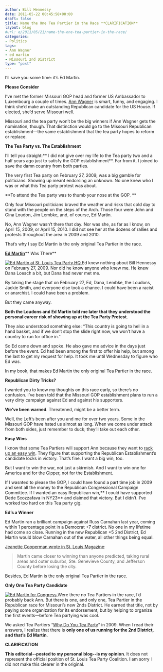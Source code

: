 ```yaml
---
author: Bill Hennessy
date: 2011-05-22 00:45:58+00:00
draft: false
title: Name the One Tea Partier in the Race **CLARIFICATION**
layout: blog
#url: e/2011/05/21/name-the-one-tea-partier-in-the-race/
categories:
- Politics
tags:
- Ann Wagner
- ed martin
- Missouri 2nd District
type: "post"
---
```


I’ll save you some time: it’s Ed Martin.

**Please Consider**

I’ve met the former Missouri GOP head and former US Ambassador to Luxembourg a couple of times. [Ann Wagner](https://www.annwagner.com/) is smart, funny, and engaging. I think she’d make an outstanding Republican candidate for the US House. If elected, she’d serve Missouri well.

Missouri and the tea party won’t be the big winners if Ann Wagner gets the nomination, though. That distinction would go to the Missouri Republican establishment—the same establishment that the tea party hopes to reform or replace.

**The Tea Party vs. The Establishment**

I’ll tell you straight:** I did not give over my life to the Tea party two and a half years ago just to satisfy the GOP establishment**. Far from it. I joined to save the damn country from both parties.

The very first Tea party on February 27, 2009, was a big gamble for politicians. Showing up meant endorsing an unknown. No one knew who I was or what this Tea party protest was about.

**To attend the Tea party was to thumb your nose at the GOP. **

Only four Missouri politicians braved the weather and risks that cold day to stand with the people on the steps of the Arch. Those four were John and Gina Loudon, Jim Lembke, and, of course, Ed Martin.

No, Ann Wagner wasn’t there that day. Nor was she, as far as I know, on April 15, 2009, or April 15, 2010. I did not see her at the dozens of rallies and protests throughout the area in 2009 and 2010.

That’s why I say Ed Martin is the only original Tea Partier in the race.

**[Ed Martin](https://edmartinforcongress.com/)**** Was There**

[![Ed Martin at St. Louis Tea Party HQ](https://hennessysview.com/wp-content/uploads/2011/05/9-28-2010-030_thumb.jpg)
](https://hennessysview.com/wp-content/uploads/2011/05/9-28-2010-030.jpg)Ed knew nothing about Bill Hennessy on February 27, 2009. Nor did he know anyone who knew me. He knew Dana Loesch a bit, but Dana had never met me.

By taking the stage that on February 27, Ed, Dana, Lembke, the Loudons, Jackie Smith, and everyone else took a chance. I could have been a racist or anarchist. I could have been a problem.

But they came anyway.

**Both the Loudons and Ed Martin told me later that they understood the personal career risk of showing up at the Tea Party Protest**.

They also understood something else: “This country is going to hell in a hand basket, and if we don’t stop the slide right now, we won’t have a country to run for office in.”

So Ed came down and spoke. He also gave me advice in the days just before the event. Ed had been among the first to offer his help, but among the last to get my request for help. It took me until Wednesday to figure who Ed was.

In my book, that makes Ed Martin the only original Tea Partier in the race.

**Republican Dirty Tricks?**

I wanted you to know my thoughts on this race early, so there’s no confusion. I’ve been told that the Missouri GOP establishment plans to run a very dirty campaign against Ed and against his supporters.

**We’ve been warned**. Threatened, might be a better term.

Well, the Left’s been after you and me for over two years. Some in the Missouri GOP have hated us almost as long. When we come under attack from both sides, just remember to duck; they’ll take out each other.

**Easy Wins**

I know that some Tea Partiers will support Ann because they want to [rack up an easy win](https://lifehacker.com/hardwork/5800882). They figure that supporting the Republican Establishment’s candidate locks in victory. That’s fine. I want a big win, too.

But I want to win the war, not just a skirmish. And I want to win one for America and for the Gipper, not for the Establishment.

If I wasnted to please the GOP, I could have found a part time job in 2009 and sent all the money to the Republican Congressional Campaign Committee. If I wanted an easy Republican win,** I could have supported Dede Scozzafava in NY23** and claimed that victory. But I didn’t. I’ve worked too hard on this Tea party gig.

**Ed’s a Winner**

Ed Martin ran a brilliant campaign against Russ Carnahan last year, coming within 1 percentage point in a Democrat +7 district. No one in my lifetime had come so close. Running in the new Republican +5 2nd District, Ed Martin would blow Carnahan out of the water, all other things being equal.

[Jeanette Cooperman wrote in St. Louis Magazine](https://www.stlmag.com/St-Louis-Magazine/April-2011/The-Ed-Martin-Show/index.php?cparticle=1&siarticle=0#artanc):



> Martin came closer to winning than anyone predicted, taking rural areas and outer suburbs, Ste. Genevieve County, and Jefferson County before losing the city.



Besides, Ed Martin is the only original Tea Partier in the race.

**Only One Tea Party Candidate**

[![Ed Martin for Congress](https://hennessysview.com/wp-content/uploads/2011/05/ed-martin-kickoff.jpg)
](https://edmartinforcongress.com)Were there no Tea Partiers in the race, I’d probably back Ann. But there is one, and only one, Tea Partier in the Republican race for Missouri’s new 2nds District. He earned that title, not by paying some organization for its endorsement, but by helping to organize the first events—before Tea partying was cool.

We asked Tea Partiers “[Why Do You Tea Party](https://stlouisteaparty.com/about/why-i-tea-party/)” in 2009. When I read their answers, I realize that there is **only one of us running for the 2nd District, and that’s Ed Martin**.

**CLARIFICATION**

**This editorial--posted to my personal blog--is my opinion**. It does not represent the official position of St. Louis Tea Party Coalition. I am sorry I did not make this clearer in the original.


